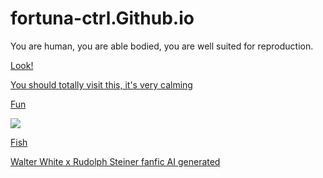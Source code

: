 # fortuna-ctrl.Github.io
You are human, you are able bodied, you are well suited for reproduction.

[Look!](https://player03.com/run/3/beta/)

[You should totally visit this, it's very calming](https://www.youtube.com/watch?v=TAeNlpUIlRs)

[Fun](https://www.youtube.com/watch?v=RdgnS5dEKxM)

![](https://www.wfla.com/wp-content/uploads/sites/71/2023/05/GettyImages-1389862392.jpg?w=2560&h=1440&crop=1)

[Fish](https://fortuna-ctrl.github.io/yay.html)

[Walter White x Rudolph Steiner fanfic AI generated](https://docs.google.com/document/d/1UPRcugK8xj0JekbSDWo8BKwBrRVOHQ2RoKG09bNh_nc/edit)
